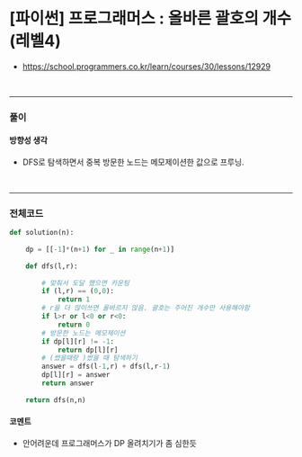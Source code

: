 # **\[파이썬\] 프로그래머스 : 올바른 괄호의 개수 (레벨4)**
* https://school.programmers.co.kr/learn/courses/30/lessons/12929
<br>


---

### **풀이**

#### **방향성 생각**
* DFS로 탐색하면서 중복 방문한 노드는 메모제이션한 값으로 프루닝.

<br>

---

### **전체코드**
```python
def solution(n):
    
    dp = [[-1]*(n+1) for _ in range(n+1)]
    
    def dfs(l,r):
        
        # 맞춰서 도달 했으면 카운팅
        if (l,r) == (0,0):
            return 1
        # r을 더 많이쓰면 올바르지 않음. 괄호는 주어진 개수만 사용해야함
        if l>r or l<0 or r<0:
            return 0
        # 방문한 노드는 메모제이션
        if dp[l][r] != -1:
            return dp[l][r]
        # (썼을때랑 )썼을 때 탐색하기
        answer = dfs(l-1,r) + dfs(l,r-1)
        dp[l][r] = answer
        return answer
        
    return dfs(n,n)
```

#### **코멘트**

* 안어려운데 프로그래머스가 DP 올려치기가 좀 심한듯